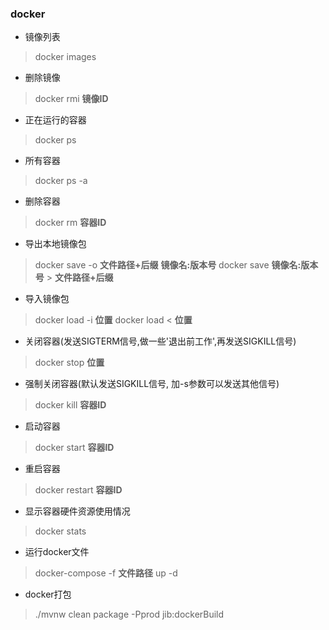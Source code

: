 ### docker
- 镜像列表
> docker images
- 删除镜像
> docker rmi **镜像ID**
- 正在运行的容器
> docker ps
- 所有容器
> docker ps -a
- 删除容器
> docker rm **容器ID**
- 导出本地镜像包
> docker save -o **文件路径+后缀**  **镜像名:版本号**
> docker save **镜像名:版本号**  >  **文件路径+后缀**
- 导入镜像包
> docker load -i **位置**
> docker load < **位置**
- 关闭容器(发送SIGTERM信号,做一些'退出前工作',再发送SIGKILL信号)
> docker stop **位置**
- 强制关闭容器(默认发送SIGKILL信号, 加-s参数可以发送其他信号)
> docker kill **容器ID**
- 启动容器
> docker start **容器ID**
- 重启容器
> docker restart **容器ID**
- 显示容器硬件资源使用情况
> docker stats
- 运行docker文件
> docker-compose -f **文件路径** up -d
- docker打包
> ./mvnw clean package -Pprod jib:dockerBuild
